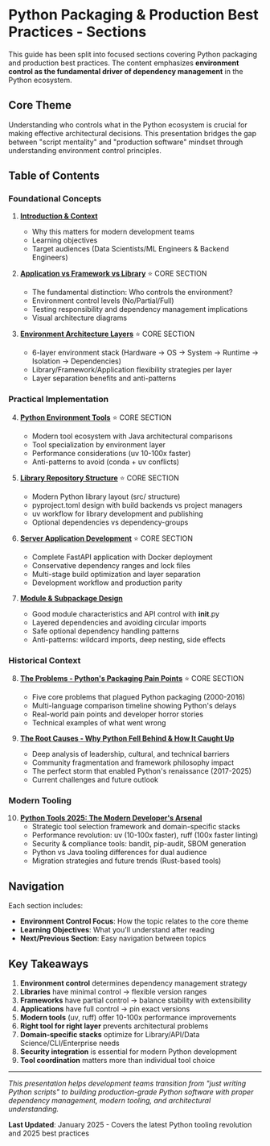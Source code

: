 # Python Packaging & Production Best Practices - Sections

This guide has been split into focused sections covering Python packaging and production best practices. The content emphasizes **environment control as the fundamental driver of dependency management** in the Python ecosystem.

## Core Theme

Understanding who controls what in the Python ecosystem is crucial for making effective architectural decisions. This presentation bridges the gap between "script mentality" and "production software" mindset through understanding environment control principles.

## Table of Contents

### Foundational Concepts

1. **[Introduction & Context](01-introduction-context.md)**
   - Why this matters for modern development teams
   - Learning objectives
   - Target audiences (Data Scientists/ML Engineers & Backend Engineers)

2. **[Application vs Framework vs Library](02-application-framework-library.md)** ⭐ CORE SECTION
   - The fundamental distinction: Who controls the environment?
   - Environment control levels (No/Partial/Full)
   - Testing responsibility and dependency management implications
   - Visual architecture diagrams

3. **[Environment Architecture Layers](03-environment-architecture-layers.md)** ⭐ CORE SECTION
   - 6-layer environment stack (Hardware → OS → System → Runtime → Isolation → Dependencies)
   - Library/Framework/Application flexibility strategies per layer
   - Layer separation benefits and anti-patterns

### Practical Implementation

4. **[Python Environment Tools](04-python-environment-tools.md)** ⭐ CORE SECTION
   - Modern tool ecosystem with Java architectural comparisons
   - Tool specialization by environment layer
   - Performance considerations (uv 10-100x faster)
   - Anti-patterns to avoid (conda + uv conflicts)

5. **[Library Repository Structure](05-library-repository-structure.md)** ⭐ CORE SECTION
   - Modern Python library layout (src/ structure)
   - pyproject.toml design with build backends vs project managers
   - uv workflow for library development and publishing
   - Optional dependencies vs dependency-groups

6. **[Server Application Development](06-application-example-docker-uv.md)** ⭐ CORE SECTION
   - Complete FastAPI application with Docker deployment
   - Conservative dependency ranges and lock files
   - Multi-stage build optimization and layer separation
   - Development workflow and production parity

7. **[Module & Subpackage Design](07-module-subpackage-design.md)**
   - Good module characteristics and API control with __init__.py
   - Layered dependencies and avoiding circular imports
   - Safe optional dependency handling patterns
   - Anti-patterns: wildcard imports, deep nesting, side effects

### Historical Context

8. **[The Problems - Python's Packaging Pain Points](08-the-problems-python-packaging-pain-points.md)** ⭐ CORE SECTION
   - Five core problems that plagued Python packaging (2000-2016)
   - Multi-language comparison timeline showing Python's delays
   - Real-world pain points and developer horror stories
   - Technical examples of what went wrong

9. **[The Root Causes - Why Python Fell Behind & How It Caught Up](09-the-root-causes-why-python-fell-behind.md)**
   - Deep analysis of leadership, cultural, and technical barriers
   - Community fragmentation and framework philosophy impact
   - The perfect storm that enabled Python's renaissance (2017-2025)
   - Current challenges and future outlook

### Modern Tooling

10. **[Python Tools 2025: The Modern Developer's Arsenal](10-the-solutions-modern-python-tools.md)**
    - Strategic tool selection framework and domain-specific stacks
    - Performance revolution: uv (10-100x faster), ruff (100x faster linting)
    - Security & compliance tools: bandit, pip-audit, SBOM generation
    - Python vs Java tooling differences for dual audience
    - Migration strategies and future trends (Rust-based tools)

## Navigation

Each section includes:
- **Environment Control Focus**: How the topic relates to the core theme
- **Learning Objectives**: What you'll understand after reading
- **Next/Previous Section**: Easy navigation between topics

## Key Takeaways

1. **Environment control** determines dependency management strategy
2. **Libraries** have minimal control → flexible version ranges
3. **Frameworks** have partial control → balance stability with extensibility
4. **Applications** have full control → pin exact versions
5. **Modern tools** (uv, ruff) offer 10-100x performance improvements
6. **Right tool for right layer** prevents architectural problems
7. **Domain-specific stacks** optimize for Library/API/Data Science/CLI/Enterprise needs
8. **Security integration** is essential for modern Python development
9. **Tool coordination** matters more than individual tool choice

---

*This presentation helps development teams transition from "just writing Python scripts" to building production-grade Python software with proper dependency management, modern tooling, and architectural understanding.*

**Last Updated**: January 2025 - Covers the latest Python tooling revolution and 2025 best practices
